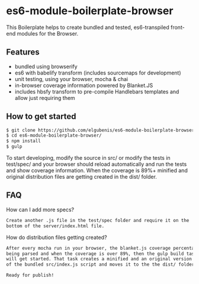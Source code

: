 # es6-module-boilerplate-browser
This Boilerplate helps to create bundled and tested, es6-transpiled front-end modules for the Browser.

## Features
- bundled using browserify
- es6 with babelify transform (includes sourcemaps for development)
- unit testing, using your browser, mocha & chai
- in-browser coverage information powered by Blanket.JS
- includes hbsfy transform to pre-compile Handlebars templates and allow just requiring them

## How to get started
```sh
$ git clone https://github.com/elgubenis/es6-module-boilerplate-browser
$ cd es6-module-boilerplate-browser/
$ npm install
$ gulp
```
To start developing, modify the source in src/ or modify the tests in test/spec/ and your browser should
reload automatically and run the tests and show coverage information. When the coverage is 89%+ minified and
original distribution files are getting created in the dist/ folder.

## FAQ
How can I add more specs?
```sh
Create another .js file in the test/spec folder and require it on the
bottom of the server/index.html file.
```
How do distribution files getting created?
```sh
After every mocha run in your browser, the blanket.js coverage percentage is
being parsed and when the coverage is over 89%, then the gulp build task
will get started. That task creates a minified and an original version
of the bundled src/index.js script and moves it to the the dist/ folder/.

Ready for publish!
```